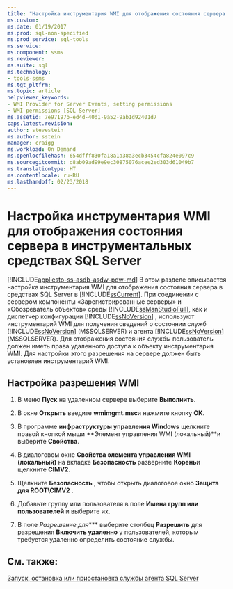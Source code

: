 ```yaml
---
title: "Настройка инструментария WMI для отображения состояния сервера в инструментальных средствах SQL Server | Документация Майкрософт"
ms.custom: 
ms.date: 01/19/2017
ms.prod: sql-non-specified
ms.prod_service: sql-tools
ms.service: 
ms.component: ssms
ms.reviewer: 
ms.suite: sql
ms.technology:
- tools-ssms
ms.tgt_pltfrm: 
ms.topic: article
helpviewer_keywords:
- WMI Provider for Server Events, setting permissions
- WMI permissions [SQL Server]
ms.assetid: 7e97197b-ed4d-40d1-9a52-9ab1d92401d7
caps.latest.revision: 
author: stevestein
ms.author: sstein
manager: craigg
ms.workload: On Demand
ms.openlocfilehash: 654dfff830fa18a1a38a3ecb3454cfa824e097c9
ms.sourcegitcommit: d8ab09ad99e9ec30875076acee2ed303d61049b7
ms.translationtype: HT
ms.contentlocale: ru-RU
ms.lasthandoff: 02/23/2018
---
```

# <a name="configure-wmi-to-show-server-status-in-sql-server-tools"></a>Настройка инструментария WMI для отображения состояния сервера в инструментальных средствах SQL Server
[!INCLUDE[appliesto-ss-asdb-asdw-pdw-md](../includes/appliesto-ss-asdb-asdw-pdw-md.md)]
В этом разделе описывается настройка инструментария WMI для отображения состояния сервера в средствах SQL Server в [!INCLUDE[ssCurrent](../includes/sscurrent_md.md)]. При соединении с сервером компоненты «Зарегистрированные серверы» и «Обозреватель объектов» среды [!INCLUDE[ssManStudioFull](../includes/ssmanstudiofull_md.md)], как и диспетчер конфигурации [!INCLUDE[ssNoVersion](../includes/ssnoversion_md.md)] , используют инструментарий WMI для получения сведений о состоянии служб [!INCLUDE[ssNoVersion](../includes/ssnoversion_md.md)] (MSSQLSERVER) и агента [!INCLUDE[ssNoVersion](../includes/ssnoversion_md.md)] (MSSQLSERVER). Для отображения состояния службы пользователь должен иметь права удаленного доступа к объекту инструментария WMI. Для настройки этого разрешения на сервере должен быть установлен инструментарий WMI.  
  
## <a name="SSMSProcedure"></a>Настройка разрешения WMI  
  
1.  В меню **Пуск** на удаленном сервере выберите **Выполнить**.  
  
2.  В окне **Открыть** введите **wmimgmt.msc**и нажмите кнопку **ОК**.  
  
3.  В программе **инфраструктуры управления Windows** щелкните правой кнопкой мыши **Элемент управления WMI (локальный)**и выберите **Свойства**.  
  
4.  В диалоговом окне **Свойства элемента управления WMI (локальный)** на вкладке **Безопасность** разверните **Корень**и щелкните **CIMV2**.  
  
5.  Щелкните **Безопасность** , чтобы открыть диалоговое окно **Защита для ROOT\CIMV2** .  
  
6.  Добавьте группу или пользователя в поле **Имена групп или пользователей** и выберите их.  
  
7.  В поле *Разрешение для***<group or user>* выберите столбец **Разрешить** для разрешения **Включить удаленно** у пользователей, которым требуется удаленно определить состояние службы.  
  
## <a name="see-also"></a>См. также:  
[Запуск, остановка или приостановка службы агента SQL Server](../ssms/agent/start-stop-or-pause-the-sql-server-agent-service.md)  
  
